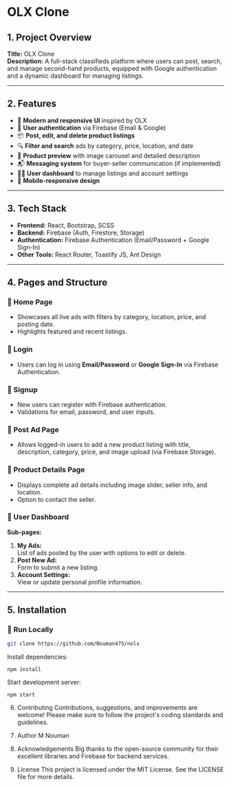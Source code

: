 # OLX Clone

## 1. Project Overview
**Title:** OLX Clone  
**Description:** A full-stack classifieds platform where users can post, search, and manage second-hand products, equipped with Google authentication and a dynamic dashboard for managing listings.

---

## 2. Features
- 🎨 **Modern and responsive UI** inspired by OLX  
- 🔐 **User authentication** via Firebase (Email & Google)  
- 📦 **Post, edit, and delete product listings**  
- 🔍 **Filter and search** ads by category, price, location, and date  
- 🧾 **Product preview** with image carousel and detailed description  
- 📬 **Messaging system** for buyer-seller communication (if implemented)  
- 🧑‍💼 **User dashboard** to manage listings and account settings  
- 📱 **Mobile-responsive design**

---

## 3. Tech Stack
- **Frontend:** React, Bootstrap, SCSS  
- **Backend:** Firebase (Auth, Firestore, Storage)  
- **Authentication:** Firebase Authentication (Email/Password + Google Sign-In)  
- **Other Tools:** React Router, Toastify JS, Ant Design

---

## 4. Pages and Structure

### 🔹 Home Page
- Showcases all live ads with filters by category, location, price, and posting date.
- Highlights featured and recent listings.

### 🔹 Login
- Users can log in using **Email/Password** or **Google Sign-In** via Firebase Authentication.

### 🔹 Signup
- New users can register with Firebase authentication.
- Validations for email, password, and user inputs.

### 🔹 Post Ad Page
- Allows logged-in users to add a new product listing with title, description, category, price, and image upload (via Firebase Storage).

### 🔹 Product Details Page
- Displays complete ad details including image slider, seller info, and location.
- Option to contact the seller.

### 🔹 User Dashboard
**Sub-pages:**
1. **My Ads:**  
   List of ads posted by the user with options to edit or delete.
2. **Post New Ad:**  
   Form to submit a new listing.
3. **Account Settings:**  
   View or update personal profile information.

---

## 5. Installation

### 🔧 Run Locally

```bash
git clone https://github.com/Nouman475/nolx
```
Install dependencies:

```
npm install
```
Start development server:
```
npm start
```
6. Contributing
Contributions, suggestions, and improvements are welcome!
Please make sure to follow the project's coding standards and guidelines.

7. Author
M Nouman

9. Acknowledgements
Big thanks to the open-source community for their excellent libraries and Firebase for backend services.

10. License
This project is licensed under the MIT License.
See the LICENSE file for more details.

